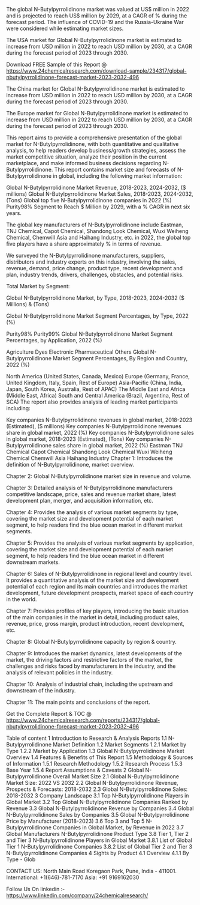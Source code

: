 The global N-Butylpyrrolidinone market was valued at US$ million in 2022 and is projected to reach US$ million by 2029, at a CAGR of % during the forecast period. The influence of COVID-19 and the Russia-Ukraine War were considered while estimating market sizes.

The USA market for Global N-Butylpyrrolidinone  market is estimated to increase from USD million in 2022 to reach USD million by 2030, at a CAGR during the forecast period of 2023 through 2030.

Download FREE Sample of this Report @ https://www.24chemicalresearch.com/download-sample/234317/global-nbutylpyrrolidinone-forecast-market-2023-2032-496

The China market for Global N-Butylpyrrolidinone  market is estimated to increase from USD million in 2022 to reach USD million by 2030, at a CAGR during the forecast period of 2023 through 2030.

The Europe market for Global N-Butylpyrrolidinone market is estimated to increase from USD million in 2022 to reach USD million by 2030, at a CAGR during the forecast period of 2023 through 2030.

This report aims to provide a comprehensive presentation of the global market for N-Butylpyrrolidinone, with both quantitative and qualitative analysis, to help readers develop business/growth strategies, assess the market competitive situation, analyze their position in the current marketplace, and make informed business decisions regarding N-Butylpyrrolidinone. This report contains market size and forecasts of N-Butylpyrrolidinone in global, including the following market information:

Global N-Butylpyrrolidinone Market Revenue, 2018-2023, 2024-2032, ($ millions)
Global N-Butylpyrrolidinone Market Sales, 2018-2023, 2024-2032, (Tons)
Global top five N-Butylpyrrolidinone companies in 2022 (%)
Purity98% Segment to Reach $ Million by 2029, with a % CAGR in next six years.

The global key manufacturers of N-Butylpyrrolidinone include Eastman, TNJ Chemical, Capot Chemical, Shandong Look Chemical, Wuxi Weiheng Chemical, Chemwill Asia and Haihang Industry, etc. in 2022, the global top five players have a share approximately % in terms of revenue.

We surveyed the N-Butylpyrrolidinone manufacturers, suppliers, distributors and industry experts on this industry, involving the sales, revenue, demand, price change, product type, recent development and plan, industry trends, drivers, challenges, obstacles, and potential risks.

Total Market by Segment:

Global N-Butylpyrrolidinone Market, by Type, 2018-2023, 2024-2032 ($ Millions) & (Tons)

Global N-Butylpyrrolidinone Market Segment Percentages, by Type, 2022 (%)

Purity98%
Purity99%
Global N-Butylpyrrolidinone Market Segment Percentages, by Application, 2022 (%)

Agriculture
Dyes
Electronic
Pharmaceutical
Others
Global N-Butylpyrrolidinone Market Segment Percentages, By Region and Country, 2022 (%)

North America (United States, Canada, Mexico)
Europe (Germany, France, United Kingdom, Italy, Spain, Rest of Europe)
Asia-Pacific (China, India, Japan, South Korea, Australia, Rest of APAC)
The Middle East and Africa (Middle East, Africa)
South and Central America (Brazil, Argentina, Rest of SCA)
The report also provides analysis of leading market participants including:

Key companies N-Butylpyrrolidinone revenues in global market, 2018-2023 (Estimated), ($ millions)
Key companies N-Butylpyrrolidinone revenues share in global market, 2022 (%)
Key companies N-Butylpyrrolidinone sales in global market, 2018-2023 (Estimated), (Tons)
Key companies N-Butylpyrrolidinone sales share in global market, 2022 (%)
Eastman
TNJ Chemical
Capot Chemical
Shandong Look Chemical
Wuxi Weiheng Chemical
Chemwill Asia
Haihang Industry
Chapter 1: Introduces the definition of N-Butylpyrrolidinone, market overview.

Chapter 2: Global N-Butylpyrrolidinone market size in revenue and volume.

Chapter 3: Detailed analysis of N-Butylpyrrolidinone manufacturers competitive landscape, price, sales and revenue market share, latest development plan, merger, and acquisition information, etc.

Chapter 4: Provides the analysis of various market segments by type, covering the market size and development potential of each market segment, to help readers find the blue ocean market in different market segments.

Chapter 5: Provides the analysis of various market segments by application, covering the market size and development potential of each market segment, to help readers find the blue ocean market in different downstream markets.

Chapter 6: Sales of N-Butylpyrrolidinone in regional level and country level. It provides a quantitative analysis of the market size and development potential of each region and its main countries and introduces the market development, future development prospects, market space of each country in the world.

Chapter 7: Provides profiles of key players, introducing the basic situation of the main companies in the market in detail, including product sales, revenue, price, gross margin, product introduction, recent development, etc.

Chapter 8: Global N-Butylpyrrolidinone capacity by region & country.

Chapter 9: Introduces the market dynamics, latest developments of the market, the driving factors and restrictive factors of the market, the challenges and risks faced by manufacturers in the industry, and the analysis of relevant policies in the industry.

Chapter 10: Analysis of industrial chain, including the upstream and downstream of the industry.

Chapter 11: The main points and conclusions of the report.

Get the Complete Report & TOC @ https://www.24chemicalresearch.com/reports/234317/global-nbutylpyrrolidinone-forecast-market-2023-2032-496

Table of content
1 Introduction to Research & Analysis Reports
1.1 N-Butylpyrrolidinone Market Definition
1.2 Market Segments
1.2.1 Market by Type
1.2.2 Market by Application
1.3 Global N-Butylpyrrolidinone Market Overview
1.4 Features & Benefits of This Report
1.5 Methodology & Sources of Information
1.5.1 Research Methodology
1.5.2 Research Process
1.5.3 Base Year
1.5.4 Report Assumptions & Caveats
2 Global N-Butylpyrrolidinone Overall Market Size
2.1 Global N-Butylpyrrolidinone Market Size: 2022 VS 2032
2.2 Global N-Butylpyrrolidinone Revenue, Prospects & Forecasts: 2018-2032
2.3 Global N-Butylpyrrolidinone Sales: 2018-2032
3 Company Landscape
3.1 Top N-Butylpyrrolidinone Players in Global Market
3.2 Top Global N-Butylpyrrolidinone Companies Ranked by Revenue
3.3 Global N-Butylpyrrolidinone Revenue by Companies
3.4 Global N-Butylpyrrolidinone Sales by Companies
3.5 Global N-Butylpyrrolidinone Price by Manufacturer (2018-2023)
3.6 Top 3 and Top 5 N-Butylpyrrolidinone Companies in Global Market, by Revenue in 2022
3.7 Global Manufacturers N-Butylpyrrolidinone Product Type
3.8 Tier 1, Tier 2 and Tier 3 N-Butylpyrrolidinone Players in Global Market
3.8.1 List of Global Tier 1 N-Butylpyrrolidinone Companies
3.8.2 List of Global Tier 2 and Tier 3 N-Butylpyrrolidinone Companies
4 Sights by Product
4.1 Overview
4.1.1 By Type - Glob

CONTACT US:
North Main Road Koregaon Park, Pune, India - 411001.
International: +1(646)-781-7170
Asia: +91 9169162030

Follow Us On linkedin :- https://www.linkedin.com/company/24chemicalresearch/
